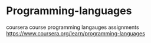 # Programming-languages
 coursera course programming langauges assignments 
  https://www.coursera.org/learn/programming-languages
